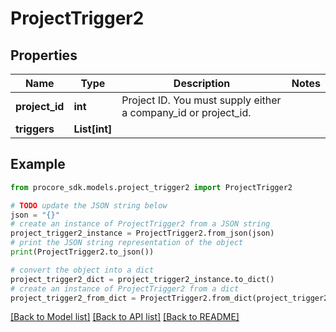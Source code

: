 # ProjectTrigger2


## Properties

Name | Type | Description | Notes
------------ | ------------- | ------------- | -------------
**project_id** | **int** | Project ID. You must supply either a company_id or project_id. | 
**triggers** | **List[int]** |  | 

## Example

```python
from procore_sdk.models.project_trigger2 import ProjectTrigger2

# TODO update the JSON string below
json = "{}"
# create an instance of ProjectTrigger2 from a JSON string
project_trigger2_instance = ProjectTrigger2.from_json(json)
# print the JSON string representation of the object
print(ProjectTrigger2.to_json())

# convert the object into a dict
project_trigger2_dict = project_trigger2_instance.to_dict()
# create an instance of ProjectTrigger2 from a dict
project_trigger2_from_dict = ProjectTrigger2.from_dict(project_trigger2_dict)
```
[[Back to Model list]](../README.md#documentation-for-models) [[Back to API list]](../README.md#documentation-for-api-endpoints) [[Back to README]](../README.md)



